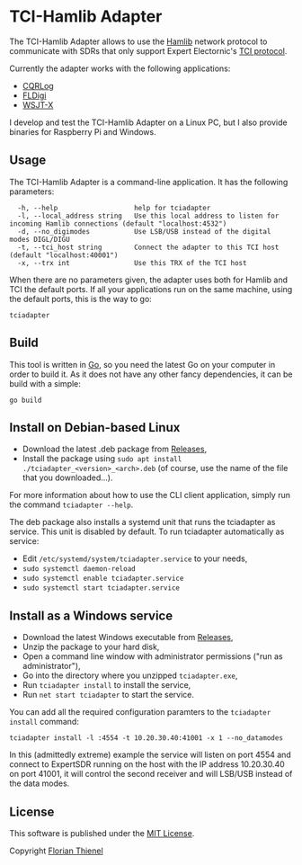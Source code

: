 # TCI-Hamlib Adapter

The TCI-Hamlib Adapter allows to use the [Hamlib](https://github.com/Hamlib/Hamlib) network protocol to communicate with SDRs that only support Expert Electornic's [TCI protocol](https://github.com/maksimus1210/TCI).

Currently the adapter works with the following applications:

* [CQRLog](https://www.cqrlog.com/)
* [FLDigi](http://www.w1hkj.com/)
* [WSJT-X](https://www.physics.princeton.edu/pulsar/k1jt/wsjtx.html)

I develop and test the TCI-Hamlib Adapter on a Linux PC, but I also provide binaries for Raspberry Pi and Windows.

## Usage

The TCI-Hamlib Adapter is a command-line application. It has the following parameters:

```
  -h, --help                   help for tciadapter
  -l, --local_address string   Use this local address to listen for incoming Hamlib connections (default "localhost:4532")
  -d, --no_digimodes           Use LSB/USB instead of the digital modes DIGL/DIGU
  -t, --tci_host string        Connect the adapter to this TCI host (default "localhost:40001")
  -x, --trx int                Use this TRX of the TCI host
```

When there are no parameters given, the adapter uses both for Hamlib and TCI the default ports. If all your applications run on the same machine, using the default ports, this is the way to go:

    tciadapter


## Build

This tool is written in [Go](https://golang.org), so you need the latest Go on your computer in order to build it. As it does not have any other fancy dependencies, it can be build with a simple:

```
go build
```

## Install on Debian-based Linux

* Download the latest .deb package from [Releases](https://github.com/ftl/tciadapter/releases/latest),
* Install the package using `sudo apt install ./tciadapter_<version>_<arch>.deb` (of course, use the name of the file that you downloaded...).

For more information about how to use the CLI client application, simply run the command `tciadapter --help`. 

The deb package also installs a systemd unit that runs the tciadapter as service. This unit is disabled by default. To run tciadapter automatically as service:

* Edit `/etc/systemd/system/tciadapter.service` to your needs,
* `sudo systemctl daemon-reload`
* `sudo systemctl enable tciadapter.service`
* `sudo systemctl start tciadapter.service`

## Install as a Windows service

* Download the latest Windows executable from [Releases](https://github.com/ftl/tciadapter/releases/latest),
* Unzip the package to your hard disk,
* Open a command line window with administrator permissions ("run as administrator"),
* Go into the directory where you unzipped `tciadapter.exe`,
* Run `tciadapter install` to install the service,
* Run `net start tciadapter` to start the service.

You can add all the required configuration paramters to the `tciadapter install` command: 

```
tciadapter install -l :4554 -t 10.20.30.40:41001 -x 1 --no_datamodes
```

In this (admittedly extreme) example the service will listen on port 4554 and connect to ExpertSDR running on the host with the IP address 10.20.30.40 on port 41001, it will control the second receiver and will LSB/USB instead of the data modes.

## License
This software is published under the [MIT License](https://www.tldrlegal.com/l/mit).

Copyright [Florian Thienel](http://thecodingflow.com/)

